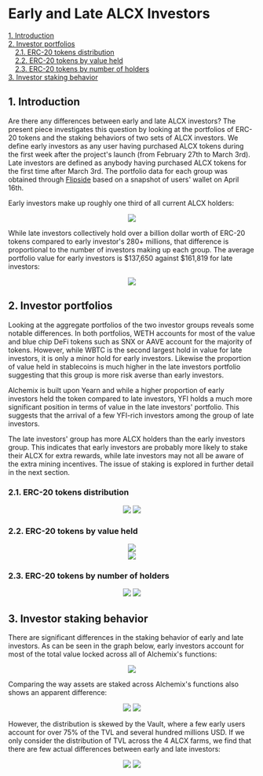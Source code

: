 # Early and Late ALCX Investors

<a href='#i1'>1. Introduction</a><br>
<a href='#i2'>2. Investor portfolios</a><br>
&emsp;<a href='#i21'>2.1. ERC-20 tokens distribution</a><br>
&emsp;<a href='#i22'>2.2. ERC-20 tokens by value held</a><br>
&emsp;<a href='#i23'>2.3. ERC-20 tokens by number of holders</a><br>
<a href='#i3'>3. Investor staking behavior</a><br>

<a id='i1'></a>
## 1. Introduction

Are there any differences between early and late ALCX investors? The present piece investigates this question by looking at the portfolios of ERC-20 tokens and the staking behaviors of two sets of ALCX investors. We define early investors as any user having purchased ALCX tokens during the first week after the project's launch (from February 27th to March 3rd). Late investors are defined as anybody having purchased ALCX tokens for the first time after March 3rd. The portfolio data for each group was obtained through <a href='https://api.flipsidecrypto.com/api/v2/queries/ee39f2d3-f0c8-4c78-96c0-fd0270f40011/data/latest'>Flipside</a> based on a snapshot of users' wallet on April 16th.

Early investors make up roughly one third of all current ALCX holders:


<div align="center">
  <img src="assets/alchemix_early_vs_late_investors.png">
</div>

While late investors collectively hold over a billion dollar worth of ERC-20 tokens compared to early investor's 280+ millions, that difference is proportional to the number of investors making up each group. The average portfolio value for early investors is $137,650 against $161,819 for late investors:

<div align="center">
  <img src="assets/alchemix_early_vs_late_investors_aggregated_portfolio_value.png">
</div>

<a id='i2'></a>
## 2. Investor portfolios

Looking at the aggregate portfolios of the two investor groups reveals some notable differences. In both portfolios, WETH accounts for most of the value and blue chip DeFi tokens such as SNX or AAVE account for the majority of tokens. However, while WBTC is the second largest hold in value for late investors, it is only a minor hold for early investors. Likewise the proportion of value held in stablecoins is much higher in the late investors portfolio suggesting that this group is more risk averse than early investors. 

Alchemix is built upon Yearn and while a higher proportion of early investors held the token compared to late investors, YFI holds a much more significant position in terms of value in the late investors' portfolio. This suggests that the arrival of a few YFI-rich investors among the group of late investors. 

The late investors' group has more ALCX holders than the early investors group. This indicates that early investors are probably more likely to stake their ALCX for extra rewards, while late investors may not all be aware of the extra mining incentives. The issue of staking is explored in further detail in the next section.

<a id='i21'></a>
### 2.1. ERC-20 tokens distribution

<div align="center">
  <img src="assets/alchemix_early_portfolio_percent.png">
  <img src="assets/alchemix_late_portfolio_percent.png">
</div>

<a id='i22'></a>
### 2.2. ERC-20 tokens by value held

<div align="center">
  <img src="assets/alchemix_early_portfolio_value.png">
</div>

<div align="center">
  <img src="assets/alchemix_late_portfolio_value.png">
</div>


<a id='i23'></a>
### 2.3. ERC-20 tokens by number of holders

<div align="center">
  <img src="assets/alchemix_early_portfolio_holders.png">
  <img src="assets/alchemix_late_portfolio_holders.png">
</div>

<a id='i3'></a>
## 3. Investor staking behavior

There are significant differences in the staking behavior of early and late investors. As can be seen in the graph below, early investors account for most of the total value locked across all of Alchemix's functions: 

<div align="center">
  <img src="assets/alchemix_tvl_functions.png">
</div>

Comparing the way assets are staked across Alchemix's functions also shows an apparent difference:

<div align="center">
  <img src="assets/alchemix_tvl_early_percent.png"> 
  <img src="assets/alchemix_tvl_late_percent.png">
</div>

However, the distribution is skewed by the Vault, where a few early users account for over 75% of the TVL and several hundred millions USD. If we only consider the distribution of TVL across the 4 ALCX farms, we find that there are few actual differences between early and late investors:

<div align="center">
  <img src="assets/alchemix_tvl_early_percent_farms.png">
  <img src="assets/alchemix_tvl_late_percent_farms.png">
</div>
